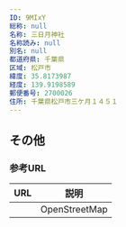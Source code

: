 ```yaml
---
ID: 9MIxY
総称: null
名称: 三日月神社
名称読み: null
別名: null
都道府県: 千葉県
区域: 松戸市
緯度: 35.8173987
経度: 139.9198589
郵便番号: 2700026
住所: 千葉県松戸市三ケ月１４５１
---
```


## その他

### 参考URL

| URL | 説明          |
| --- | ------------- |
|     | OpenStreetMap |
